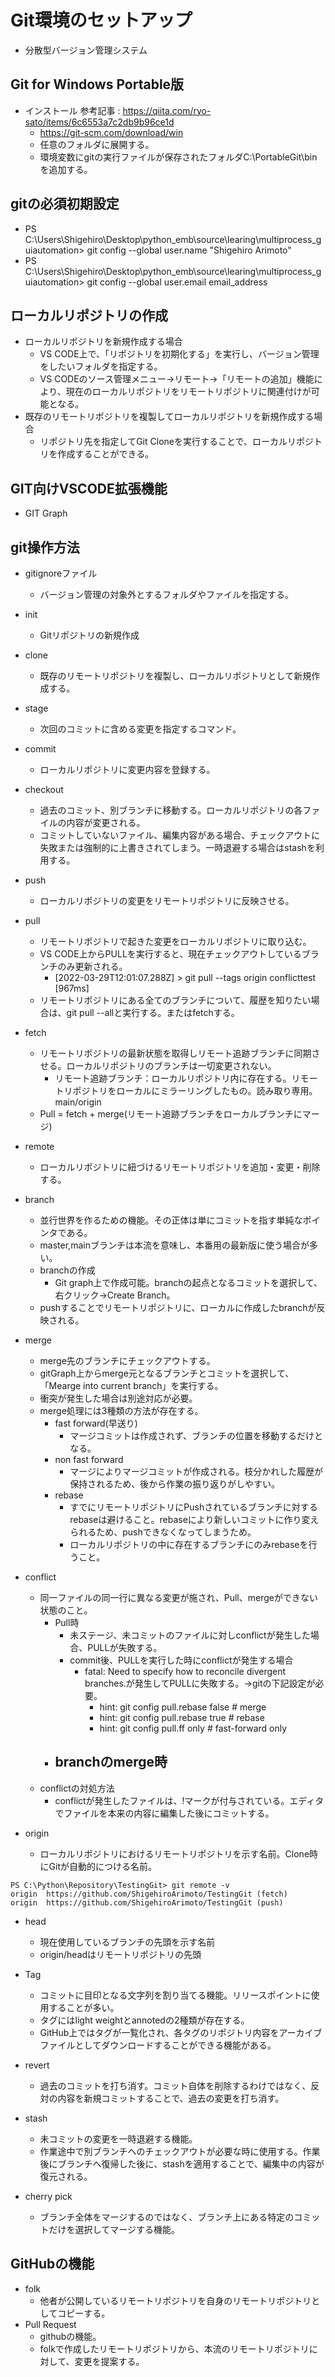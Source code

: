 # Git環境のセットアップ

- 分散型バージョン管理システム

## Git for Windows Portable版

- インストール 参考記事 : https://qiita.com/ryo-sato/items/6c6553a7c2db9b96ce1d
  - https://git-scm.com/download/win
  - 任意のフォルダに展開する。
  - 環境変数にgitの実行ファイルが保存されたフォルダC:\PortableGit\binを追加する。

## gitの必須初期設定
- PS C:\Users\Shigehiro\Desktop\python_emb\source\learing\multiprocess_guiautomation> git config --global user.name "Shigehiro Arimoto"
- PS C:\Users\Shigehiro\Desktop\python_emb\source\learing\multiprocess_guiautomation> git config --global user.email email_address

## ローカルリポジトリの作成
- ローカルリポジトリを新規作成する場合
    - VS CODE上で、「リポジトリを初期化する」を実行し、バージョン管理をしたいフォルダを指定する。
    - VS CODEのソース管理メニュー→リモート→「リモートの追加」機能により、現在のローカルリポジトリをリモートリポジトリに関連付けが可能となる。
- 既存のリモートリポジトリを複製してローカルリポジトリを新規作成する場合
    - リポジトリ先を指定してGit Cloneを実行することで、ローカルリポジトリを作成することができる。

## GIT向けVSCODE拡張機能
- GIT Graph

## git操作方法
- gitignoreファイル
  - バージョン管理の対象外とするフォルダやファイルを指定する。
- init
  - Gitリポジトリの新規作成

- clone
  - 既存のリモートリポジトリを複製し、ローカルリポジトリとして新規作成する。
- stage
  - 次回のコミットに含める変更を指定するコマンド。
- commit
  - ローカルリポジトリに変更内容を登録する。
- checkout
  - 過去のコミット、別ブランチに移動する。ローカルリポジトリの各ファイルの内容が変更される。
  - コミットしていないファイル、編集内容がある場合、チェックアウトに失敗または強制的に上書きされてしまう。一時退避する場合はstashを利用する。
- push
  - ローカルリポジトリの変更をリモートリポジトリに反映させる。
- pull
  - リモートリポジトリで起きた変更をローカルリポジトリに取り込む。
  - VS CODE上からPULLを実行すると、現在チェックアウトしているブランチのみ更新される。
    - [2022-03-29T12:01:07.288Z] > git pull --tags origin conflicttest [967ms]
  - リモートリポジトリにある全てのブランチについて、履歴を知りたい場合は、git pull --allと実行する。またはfetchする。
- fetch
  - リモートリポジトリの最新状態を取得しリモート追跡ブランチに同期させる。ローカルリポジトリのブランチは一切変更されない。
    - リモート追跡ブランチ：ローカルリポジトリ内に存在する。リモートリポジトリをローカルにミラーリングしたもの。読み取り専用。main/origin
  - Pull = fetch + merge(リモート追跡ブランチをローカルブランチにマージ)
- remote
  - ローカルリポジトリに紐づけるリモートリポジトリを追加・変更・削除する。
- branch
  - 並行世界を作るための機能。その正体は単にコミットを指す単純なポインタである。
  - master,mainブランチは本流を意味し、本番用の最新版に使う場合が多い。
  - branchの作成
    - Git graph上で作成可能。branchの起点となるコミットを選択して、右クリック→Create Branch。
  - pushすることでリモートリポジトリに、ローカルに作成したbranchが反映される。

- merge
  - merge先のブランチにチェックアウトする。
  - gitGraph上からmerge元となるブランチとコミットを選択して、「Mearge into current branch」を実行する。
  - 衝突が発生した場合は別途対応が必要。
  - merge処理には3種類の方法が存在する。
    - fast forward(早送り)
      - マージコミットは作成されず、ブランチの位置を移動するだけとなる。
    - non fast forward
      - マージによりマージコミットが作成される。枝分かれした履歴が保持されるため、後から作業の振り返りがしやすい。
    - rebase
      - すでにリモートリポジトリにPushされているブランチに対するrebaseは避けること。rebaseにより新しいコミットに作り変えられるため、pushできなくなってしまうため。
      - ローカルリポジトリの中に存在するブランチにのみrebaseを行うこと。

- conflict
  - 同一ファイルの同一行に異なる変更が施され、Pull、mergeができない状態のこと。
    - Pull時
      - 未ステージ、未コミットのファイルに対しconflictが発生した場合、PULLが失敗する。
      - commit後、PULLを実行した時にconflictが発生する場合
        - fatal: Need to specify how to reconcile divergent branches.が発生してPULLに失敗する。→gitの下記設定が必要。
          - hint:   git config pull.rebase false  # merge
          - hint:   git config pull.rebase true   # rebase
          - hint:   git config pull.ff only       # fast-forward only
    - branchのmerge時
      - 
  - conflictの対処方法
    - conflictが発生したファイルは、!マークが付与されている。エディタでファイルを本来の内容に編集した後にコミットする。

- origin
    - ローカルリポジトリにおけるリモートリポジトリを示す名前。Clone時にGitが自動的につける名前。
```
PS C:\Python\Repository\TestingGit> git remote -v
origin  https://github.com/ShigehiroArimoto/TestingGit (fetch)
origin  https://github.com/ShigehiroArimoto/TestingGit (push)
```

- head
  - 現在使用しているブランチの先頭を示す名前
  - origin/headはリモートリポジトリの先頭

- Tag
  - コミットに目印となる文字列を割り当てる機能。リリースポイントに使用することが多い。
  - タグにはlight weightとannotedの2種類が存在する。
  - GitHub上ではタグが一覧化され、各タグのリポジトリ内容をアーカイブファイルとしてダウンロードすることができる機能がある。
  
- revert
  - 過去のコミットを打ち消す。コミット自体を削除するわけではなく、反対の内容を新規コミットすることで、過去の変更を打ち消す。

- stash
  - 未コミットの変更を一時退避する機能。
  - 作業途中で別ブランチへのチェックアウトが必要な時に使用する。作業後にブランチへ復帰した後に、stashを適用することで、編集中の内容が復元される。

- cherry pick
  - ブランチ全体をマージするのではなく、ブランチ上にある特定のコミットだけを選択してマージする機能。


## GitHubの機能
- folk
  - 他者が公開しているリモートリポジトリを自身のリモートリポジトリとしてコピーする。
- Pull Request
  - githubの機能。
  - folkで作成したリモートリポジトリから、本流のリモートリポジトリに対して、変更を提案する。
